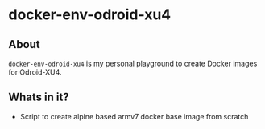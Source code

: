 # docker-env-odroid-xu4
## About
`docker-env-odroid-xu4` is my personal playground to create Docker images for Odroid-XU4.

## Whats in it?
* Script to create alpine based armv7 docker base image from scratch

